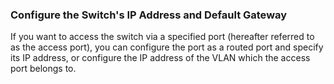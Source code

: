 ### Configure the Switch's IP Address and Default Gateway

If you want to access the switch via a specified port \(hereafter referred to as the access port\), you can configure the port as a routed port and specify its IP address, or configure the IP address of the VLAN which the access port belongs to.

